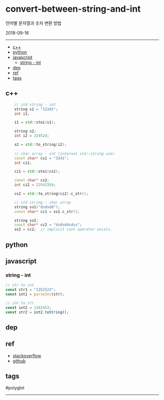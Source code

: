 # convert-between-string-and-int

언어별 문자열과 숫자 변환 방법

2018-09-16

--------------------------


- [c++](#c)
- [python](#python)
- [javascript](#javascript)
	- [string - int](#string---int)
- [dep](#dep)
- [ref](#ref)
- [tags](#tags)

## c++

```cpp
	// std string - int
	string s1 = "12342";
	int i1;

	i1 = std::stoi(s1);

	string s2;
	int i2 = 324524;

	s2 = std::to_string(i2);
	
	// char array - int (internal std::string use)
	const char* cs1 = "3241";
	int ci1;

	ci1 = std::stoi(cs1);

	const char* cs2;
	int ci2 = 22542356;

	cs2 = std::to_string(ci2).c_str();

	// std string - char array
	string ss1("dsdsdd");
	const char* cc1 = ss1.c_str();

	string ss2;
	const char* cc2 = "dsdsddsdss";
	ss2 = cc2;	// implicit cast operator exists.
```


## python


## javascript

### string - int
```js
// str to int
const str1 = "1352523";
const int1 = parseInt(str);

// int to str
const int2 = 1362453;
const str2 = int2.toString(); 
```


## dep

## ref
  - [stackoverflow](https://stackoverflow.com/questions/)
  - [github](https://github.com/Epikem)

## tags
  #polyglot



--------------------------


 